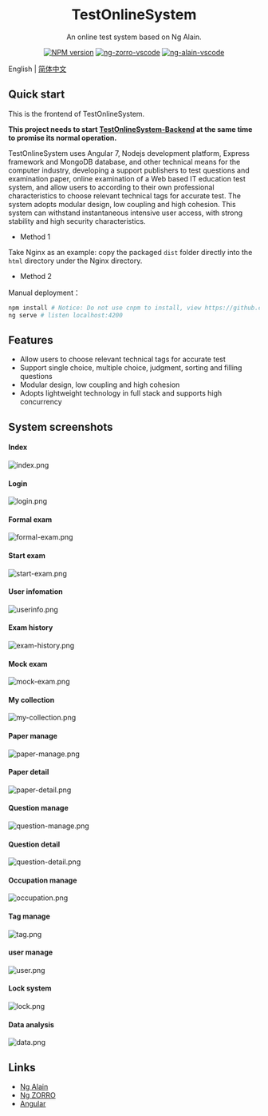 <!--
 * @Author: Chen Wenhang
 * @Date: 2019-10-19 22:00:30
 * @LastEditTime: 2019-11-08 17:29:31
 * @Description: 
 * @Github: https://github.com/chenwenhang
 -->
<h1 align="center">
TestOnlineSystem
</h1>

<div align="center">

  An online test system based on Ng Alain.

  [![NPM version](https://img.shields.io/npm/v/ng-alain.svg?style=flat-square)](https://www.npmjs.com/package/ng-alain)
  [![ng-zorro-vscode](https://img.shields.io/badge/ng--zorro-VSCODE-brightgreen.svg?style=flat-square)](https://marketplace.visualstudio.com/items?itemName=cipchk.ng-zorro-vscode)
  [![ng-alain-vscode](https://img.shields.io/badge/ng--alain-VSCODE-brightgreen.svg?style=flat-square)](https://marketplace.visualstudio.com/items?itemName=cipchk.ng-alain-vscode)

</div>

English | [简体中文](README-zh_CN.md)

## Quick start

This is the frontend of TestOnlineSystem.

**This project needs to start [TestOnlineSystem-Backend](https://github.com/chenwenhang/TestOnlineSystem-Backend) at the same time to promise its normal operation.**

TestOnlineSystem uses Angular 7, Nodejs development platform, Express framework and MongoDB database, and other technical means for the computer industry, developing a support publishers to test questions and examination paper, online examination of a Web based IT education test system, and allow users to according to their own professional characteristics to choose relevant technical tags for accurate test. The system adopts modular design, low coupling and high cohesion. This system can withstand instantaneous intensive user access, with strong stability and high security characteristics.

* Method 1

Take Nginx as an example: copy the packaged `dist` folder directly into the `html` directory under the Nginx directory.

* Method 2

Manual deployment：
```bash
npm install # Notice: Do not use cnpm to install, view https://github.com/ng-alain/ng-alain/issues/413 for more details
ng serve # listen localhost:4200
```

## Features

* Allow users to choose relevant technical tags for accurate test
* Support single choice, multiple choice, judgment, sorting and filling questions
* Modular design, low coupling and high cohesion
* Adopts lightweight technology in full stack and supports high concurrency

## System screenshots

#### Index
![index.png](https://img03.sogoucdn.com/app/a/100520146/034be5e888de42f694d8aeed98837016)
#### Login
![login.png](https://img04.sogoucdn.com/app/a/100520146/21ed15bd951614624d7bcf4a175be40b)
#### Formal exam
![formal-exam.png](https://img02.sogoucdn.com/app/a/100520146/71176d1270a682e8609127ca91490e52)
#### Start exam
![start-exam.png](https://img03.sogoucdn.com/app/a/100520146/310e4002e4b6f57565bbe7e12700352f)
#### User infomation
![userinfo.png](https://img04.sogoucdn.com/app/a/100520146/24acd42ca7b3a4fc514adcab072bfd54)
#### Exam history
![exam-history.png](https://img03.sogoucdn.com/app/a/100520146/b0d6808feec879f1e45be573e07e14a1)
#### Mock exam
![mock-exam.png](https://img03.sogoucdn.com/app/a/100520146/865367d895836b193f36f98fcaf3f182)
#### My collection
![my-collection.png](https://img04.sogoucdn.com/app/a/100520146/3018b10de9a876ebe8a51dc57aaa609a)
#### Paper manage
![paper-manage.png](https://img04.sogoucdn.com/app/a/100520146/839c0cb2187d16e86c1916774a423fb9)
#### Paper detail
![paper-detail.png](https://img04.sogoucdn.com/app/a/100520146/f33393161c7e44deb29260e3b17ebdb5)
#### Question manage
![question-manage.png](https://img01.sogoucdn.com/app/a/100520146/a3dc5f113e9f8a413def096a14d38086)
#### Question detail
![question-detail.png](https://img03.sogoucdn.com/app/a/100520146/7f42540afc88f3341f7487364ca77230)
#### Occupation manage
![occupation.png](https://img02.sogoucdn.com/app/a/100520146/e25f68abcf98953cf37d24a410d7c1b9)
#### Tag manage
![tag.png](https://img01.sogoucdn.com/app/a/100520146/6f788034ca922d62f3626c2eddfecf7d)
#### user manage
![user.png](https://img01.sogoucdn.com/app/a/100520146/6f788034ca922d62f3626c2eddfecf7d)
#### Lock system
![lock.png](https://img01.sogoucdn.com/app/a/100520146/c0f2dd00edb8bb129d0f8e7d4c3d7986)
#### Data analysis
![data.png](https://img01.sogoucdn.com/app/a/100520146/0fa868f42b2717912c2fcc18a3bd4b23)

## Links

+ [Ng Alain](https://github.com/ng-alain)
+ [Ng ZORRO](https://ng.ant.design)
+ [Angular](https://angular.cn)

